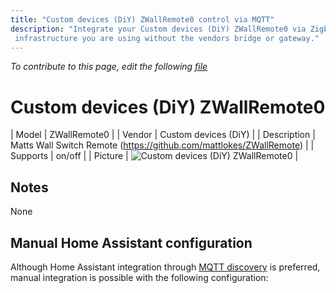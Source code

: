 ```yaml
---
title: "Custom devices (DiY) ZWallRemote0 control via MQTT"
description: "Integrate your Custom devices (DiY) ZWallRemote0 via Zigbee2mqtt with whatever smart home
 infrastructure you are using without the vendors bridge or gateway."
---
```


*To contribute to this page, edit the following
[file](https://github.com/Koenkk/zigbee2mqtt.io/blob/master/docs/devices/ZWallRemote0.md)*

# Custom devices (DiY) ZWallRemote0

| Model | ZWallRemote0  |
| Vendor  | Custom devices (DiY)  |
| Description | Matts Wall Switch Remote (https://github.com/mattlokes/ZWallRemote) |
| Supports | on/off |
| Picture | ![Custom devices (DiY) ZWallRemote0](./assets/devices/ZWallRemote0.jpg) |

## Notes

None

## Manual Home Assistant configuration
Although Home Assistant integration through [MQTT discovery](../integration/home_assistant) is preferred,
manual integration is possible with the following configuration:
